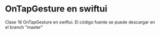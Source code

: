 # OnTapGesture en swiftui
Clase 16 OnTapGesture en swiftui. El código fuente se puede descargar en el branch "master"
